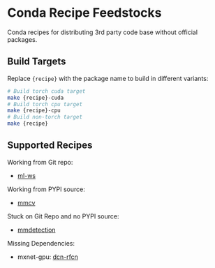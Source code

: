 # Conda Recipe Feedstocks

Conda recipes for distributing 3rd party code base without official packages.

## Build Targets

Replace `{recipe}` with the package name to build in different variants:

```sh
# Build torch cuda target
make {recipe}-cuda
# Build torch cpu target
make {recipe}-cpu
# Build non-torch target
make {recipe}
```

## Supported Recipes

Working from Git repo:
- [ml-ws](https://gitlab.com/necla-ml/ml-ws)

Working from PYPI source:
- [mmcv](https://github.com/open-mmlab/mmcv)

Stuck on Git Repo and no PYPI source:
- [mmdetection](https://github.com/open-mmlab/mmdetection)

Missing Dependencies:
- mxnet-gpu: [dcn-rfcn](https://github.com/necla-ml/Deformable-ConvNets-py3)
